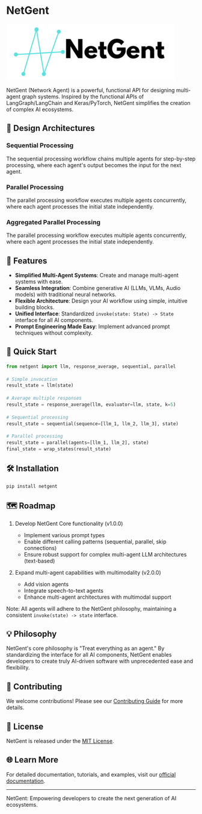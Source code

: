 # NetGent

![NetGent Logo](/assets/netgent_banner.png)

NetGent (Network Agent) is a powerful, functional API for designing multi-agent graph systems. Inspired by the functional APIs of LangGraph/LangChain and Keras/PyTorch, NetGent simplifies the creation of complex AI ecosystems.

## 📐 Design Architectures

### Sequential Processing
The sequential processing workflow chains multiple agents for step-by-step processing, where each agent's output becomes the input for the next agent.

### Parallel Processing
The parallel processing workflow executes multiple agents concurrently, where each agent processes the initial state independently.

### Aggregated Parallel Processing
The parallel processing workflow executes multiple agents concurrently, where each agent processes the initial state independently.

## 🌟 Features

- **Simplified Multi-Agent Systems**: Create and manage multi-agent systems with ease.
- **Seamless Integration**: Combine generative AI (LLMs, VLMs, Audio models) with traditional neural networks.
- **Flexible Architecture**: Design your AI workflow using simple, intuitive building blocks.
- **Unified Interface**: Standardized `invoke(state: State) -> State` interface for all AI components.
- **Prompt Engineering Made Easy**: Implement advanced prompt techniques without complexity.

## 🚀 Quick Start
```python
from netgent import llm, response_average, sequential, parallel

# Simple invocation
result_state = llm(state)

# Average multiple responses
result_state = response_average(llm, evaluator=llm, state, k=5)

# Sequential processing
result_state = sequential(sequence=[llm_1, llm_2, llm_3], state)

# Parallel processing
result_state = parallel(agents=[llm_1, llm_2], state)
final_state = wrap_states(result_state)
```

## 🛠 Installation

```bash
pip install netgent
```

## 🗺 Roadmap

1. Develop NetGent Core functionality (v1.0.0)
   - Implement various prompt types
   - Enable different calling patterns (sequential, parallel, skip connections)
   - Ensure robust support for complex multi-agent LLM architectures (text-based)

2. Expand multi-agent capabilities with multimodality (v2.0.0)
   - Add vision agents
   - Integrate speech-to-text agents
   - Enhance multi-agent architectures with multimodal support

Note: All agents will adhere to the NetGent philosophy, maintaining a consistent `invoke(state) -> state` interface.

## 💡 Philosophy

NetGent's core philosophy is "Treat everything as an agent." By standardizing the interface for all AI components, NetGent enables developers to create truly AI-driven software with unprecedented ease and flexibility.

## 🤝 Contributing

We welcome contributions! Please see our [Contributing Guide](CONTRIBUTING.md) for more details.

## 📄 License

NetGent is released under the [MIT License](LICENSE).

## 🌐 Learn More

For detailed documentation, tutorials, and examples, visit our [official documentation](https://netgent.readthedocs.io).

---

NetGent: Empowering developers to create the next generation of AI ecosystems.
